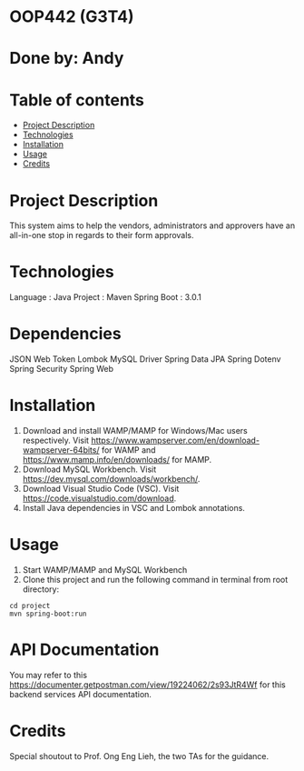 # OOP442 (G3T4)
# Done by: Andy

# Table of contents
- [Project Description](#project-description)
- [Technologies](#technologies)
- [Installation](#installation)
- [Usage](#usage)
- [Credits](#credits)

# Project Description

This system aims to help the vendors, administrators and approvers have an all-in-one stop in regards to their form approvals.

# Technologies
Language : Java
Project : Maven
Spring Boot : 3.0.1

# Dependencies
JSON Web Token
Lombok
MySQL Driver
Spring Data JPA
Spring Dotenv
Spring Security
Spring Web

# Installation
1. Download and install WAMP/MAMP for Windows/Mac users respectively. Visit https://www.wampserver.com/en/download-wampserver-64bits/ for WAMP and https://www.mamp.info/en/downloads/ for MAMP.
2. Download MySQL Workbench. Visit https://dev.mysql.com/downloads/workbench/.
3. Download Visual Studio Code (VSC). Visit https://code.visualstudio.com/download.
4. Install Java dependencies in VSC and Lombok annotations.

# Usage
1. Start WAMP/MAMP and MySQL Workbench
2. Clone this project and run the following command in terminal from root directory:
```
cd project
mvn spring-boot:run
```

# API Documentation
You may refer to this https://documenter.getpostman.com/view/19224062/2s93JtR4Wf for this backend services API documentation.

# Credits
Special shoutout to Prof. Ong Eng Lieh, the two TAs for the guidance.

